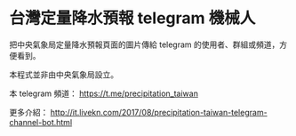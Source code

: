 # 台灣定量降水預報 telegram 機械人

把中央氣象局定量降水預報頁面的圖片傳給 telegram 的使用者、群組或頻道，方便看到。

本程式並非由中央氣象局設立。

本 telegram 頻道： https://t.me/precipitation_taiwan

更多介紹： http://it.livekn.com/2017/08/precipitation-taiwan-telegram-channel-bot.html
